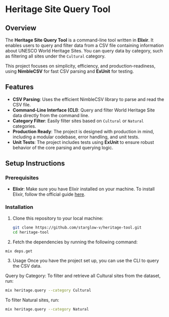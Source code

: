 # Heritage Site Query Tool

## Overview

The **Heritage Site Query Tool** is a command-line tool written in **Elixir**. It enables users to query and filter data from a CSV file containing information about UNESCO World Heritage Sites. You can query data by category, such as filtering all sites under the `Cultural` category.

This project focuses on simplicity, efficiency, and production-readiness, using **NimbleCSV** for fast CSV parsing and **ExUnit** for testing.

## Features

- **CSV Parsing**: Uses the efficient NimbleCSV library to parse and read the CSV file.
- **Command-Line Interface (CLI)**: Query and filter World Heritage Site data directly from the command line.
- **Category Filter**: Easily filter sites based on `Cultural` or `Natural` categories.
- **Production Ready**: The project is designed with production in mind, including a modular codebase, error handling, and unit tests.
- **Unit Tests**: The project includes tests using **ExUnit** to ensure robust behavior of the core parsing and querying logic.

## Setup Instructions

### Prerequisites

- **Elixir**: Make sure you have Elixir installed on your machine. To install Elixir, follow the official guide [here](https://elixir-lang.org/install.html).

### Installation

1. Clone this repository to your local machine:

   ``` bash
   git clone https://github.com/starglow-v/heritage-tool.git
   cd heritage-tool


2. Fetch the dependencies by running the following command:

  ``` bash
  mix deps.get
  ```

3. Usage
Once you have the project set up, you can use the CLI to query the CSV data.

Query by Category: To filter and retrieve all Cultural sites from the dataset, run:

  ``` bash
  mix heritage.query --category Cultural
   ```

  To filter Natural sites, run:

  ``` bash
  mix heritage.query --category Natural
  ```
